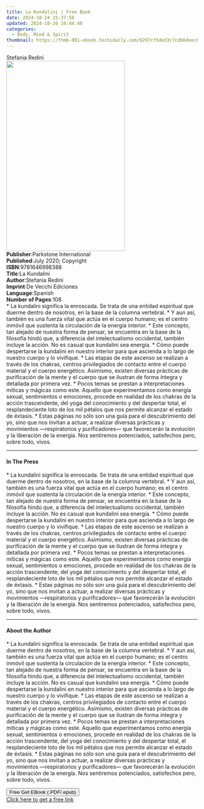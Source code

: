 ```yaml
---
title: La Kundalini | Free Book
date: 2024-10-24 15:37:58
updated: 2024-10-26 10:44:40
categories:
  - Body, Mind & Spirit
thumbnail: https://thmb-001-ebook.techidaily.com/0297cf5ded3c7cdb6deec66f657c20c537167ef4178f79f920315006947d1e09.jpg
---
```

<main id="book-container">
  <div class="flex flex-col">
    <div class="book-brief flex-1 py-6 px-4 sm:p-6 md:py-10 md:px-8">
      <!-- brief-->
      <div class="book-brief-main">Stefania Redini</div>
    </div>
    <div
      class="book-meta-info flex-1 grid gap-4 col-start-1 col-end-3 row-start-1 sm:mb-6 sm:grid-cols-4 lg:gap-6 lg:col-start-2 lg:row-end-6 lg:row-span-6 lg:mb-0"
    >
      <div
        class="book-meta-info-left place-content-center mt-4 p-4 text-sm leading-6 col-start-2 col-span-2 dark:text-slate-400"
      >
        <img
          class="w-full h-500 object-cover rounded-lg sm:h-255 sm:col-span-2 lg:col-span-full"
          src="https://img-001-ebook.techidaily.com/c1779fdf5ca7631ec5669d50ccfd097fa4ee42dece60a21db7dfc098b6028361.jpg"
          alt=""
          width="312"
          height="500"
        />
      </div>
      <div
        class="book-meta-info-right mt-2 col-start-1 row-start-2 col-span-3 self-center"
      >
        <!-- meta data  -->
        <div class="flex flex-col px-4 md:px-8">
          <div class="flex-1">
            <strong>Publisher</strong>:<span class="px-2"
              >Parkstone International</span
            >
          </div>
          <div class="flex-1">
            <strong>Published</strong>:<span class="px-2"
              >July 2020; Copyright</span
            >
          </div>
          <div class="flex-1">
            <strong>ISBN</strong>:<span class="px-2">9781646998388</span>
          </div>
          <div class="flex-1">
            <strong>Title</strong>:<span class="px-2">La Kundalini</span>
          </div>
          <div class="flex-1">
            <strong>Author</strong>:<span class="px-2">Stefania Redini</span>
          </div>
          <div class="flex-1">
            <strong>Imprint</strong>:<span class="px-2"
              >De Vecchi Ediciones</span
            >
          </div>
          <div class="flex-1">
            <strong>Language</strong>:<span class="px-2">Spanish</span>
          </div>
          <div class="flex-1">
            <strong>Number of Pages</strong>:<span class="px-2">108</span>
          </div>
        </div>
      </div>
    </div>
    <div class="book-description flex-1 py-6 px-4 sm:p-6 md:py-10 md:px-8">
      <div class="book-description-main">
        <div accordion-content="" id="description">
          * La kundalini significa la enroscada. Se trata de una entidad
          espiritual que duerme dentro de nosotros, en la base de la columna
          vertebral. * Y aun así, también es una fuerza vital que actúa en el
          cuerpo humano; es el centro inmóvil que sustenta la circulación de la
          energía interior. * Este concepto, tan alejado de nuestra forma de
          pensar, se encuentra en la base de la filosofía hindú que, a
          diferencia del intelectualismo occidental, también incluye la acción.
          No es casual que kundalini sea energía. * Cómo puede despertarse la
          kundalini en nuestro interior para que ascienda a lo largo de nuestro
          cuerpo y lo vivifique. * Las etapas de este ascenso se realizan a
          través de los chakras, centros privilegiados de contacto entre el
          cuerpo material y el cuerpo energético. Asimismo, existen diversas
          prácticas de purificación de la mente y el cuerpo que se ilustran de
          forma íntegra y detallada por primera vez. * Pocos temas se prestan a
          interpretaciones míticas y mágicas como este. Aquello que
          experimentamos como energía sexual, sentimientos o emociones, procede
          en realidad de los chakras de la acción trascendente, del yoga del
          conocimiento y del despertar total, el resplandeciente loto de los mil
          pétalos que nos permite alcanzar el estado de éxtasis. * Estas páginas
          no sólo son una guía para el descubrimiento del yo, sino que nos
          invitan a actuar, a realizar diversas prácticas y movimientos
          —respiratorios y purificadores— que favorecerán la evolución y la
          liberación de la energía. Nos sentiremos potenciados, satisfechos
          pero, sobre todo, vivos.
        </div>
        <div class="accordion-fader"></div>
      </div>
    </div>
    <div class="book-excerpts flex-1 py-6 px-4 sm:p-6 md:py-10 md:px-8">
      <!-- excerpts-->
      <div class="book-excerpts-main">
        <hr />
        <h4 class="placeholder placeholder-heading">
          <span>In The Press</span>
        </h4>
        <p>
          * La kundalini significa la enroscada. Se trata de una entidad
          espiritual que duerme dentro de nosotros, en la base de la columna
          vertebral. * Y aun así, también es una fuerza vital que actúa en el
          cuerpo humano; es el centro inmóvil que sustenta la circulación de la
          energía interior. * Este concepto, tan alejado de nuestra forma de
          pensar, se encuentra en la base de la filosofía hindú que, a
          diferencia del intelectualismo occidental, también incluye la acción.
          No es casual que kundalini sea energía. * Cómo puede despertarse la
          kundalini en nuestro interior para que ascienda a lo largo de nuestro
          cuerpo y lo vivifique. * Las etapas de este ascenso se realizan a
          través de los chakras, centros privilegiados de contacto entre el
          cuerpo material y el cuerpo energético. Asimismo, existen diversas
          prácticas de purificación de la mente y el cuerpo que se ilustran de
          forma íntegra y detallada por primera vez. * Pocos temas se prestan a
          interpretaciones míticas y mágicas como este. Aquello que
          experimentamos como energía sexual, sentimientos o emociones, procede
          en realidad de los chakras de la acción trascendente, del yoga del
          conocimiento y del despertar total, el resplandeciente loto de los mil
          pétalos que nos permite alcanzar el estado de éxtasis. * Estas páginas
          no sólo son una guía para el descubrimiento del yo, sino que nos
          invitan a actuar, a realizar diversas prácticas y movimientos
          —respiratorios y purificadores— que favorecerán la evolución y la
          liberación de la energía. Nos sentiremos potenciados, satisfechos
          pero, sobre todo, vivos.
        </p>
      </div>
    </div>
    <div class="book-about-author flex-1 py-6 px-4 sm:p-6 md:py-10 md:px-8">
      <!-- about author-->
      <div class="book-main-author-main">
        <hr />
        <h4 class="placeholder placeholder-heading">
          <span>About the Author</span>
        </h4>
        <p>
          * La kundalini significa la enroscada. Se trata de una entidad
          espiritual que duerme dentro de nosotros, en la base de la columna
          vertebral. * Y aun así, también es una fuerza vital que actúa en el
          cuerpo humano; es el centro inmóvil que sustenta la circulación de la
          energía interior. * Este concepto, tan alejado de nuestra forma de
          pensar, se encuentra en la base de la filosofía hindú que, a
          diferencia del intelectualismo occidental, también incluye la acción.
          No es casual que kundalini sea energía. * Cómo puede despertarse la
          kundalini en nuestro interior para que ascienda a lo largo de nuestro
          cuerpo y lo vivifique. * Las etapas de este ascenso se realizan a
          través de los chakras, centros privilegiados de contacto entre el
          cuerpo material y el cuerpo energético. Asimismo, existen diversas
          prácticas de purificación de la mente y el cuerpo que se ilustran de
          forma íntegra y detallada por primera vez. * Pocos temas se prestan a
          interpretaciones míticas y mágicas como este. Aquello que
          experimentamos como energía sexual, sentimientos o emociones, procede
          en realidad de los chakras de la acción trascendente, del yoga del
          conocimiento y del despertar total, el resplandeciente loto de los mil
          pétalos que nos permite alcanzar el estado de éxtasis. * Estas páginas
          no sólo son una guía para el descubrimiento del yo, sino que nos
          invitan a actuar, a realizar diversas prácticas y movimientos
          —respiratorios y purificadores— que favorecerán la evolución y la
          liberación de la energía. Nos sentiremos potenciados, satisfechos
          pero, sobre todo, vivos.
        </p>
      </div>
    </div>
    <div class="book-free-get flex-1 py-6 px-4 sm:p-6 md:py-10 md:px-8">
      <button
        id="btn-free-get"
        class="bg-blue-500 hover:bg-blue-700 text-white font-bold py-2 px-4 rounded"
      >
        Free Get EBook (.PDF/.epub)
      </button>
      <div id="countdown-display" class="px-2 text-lg mt-2"></div>
      <a
        id="free-link"
        class="hidden bg-blue-500 hover:bg-blue-700 text-white font-bold py-2 px-4 rounded"
        href="https://www.ebooks.com/en-us/book/210768065/la-kundalini/stefania-redini/"
        target="_blank"
        >Click here to get a free link</a
      >
    </div>
    <script>
      let countdownTime = 0;
      let countdownInterval = null;
      document
        .getElementById('btn-free-get')
        .addEventListener('click', startCountdown);
      function startCountdown() {
        countdownTime = new Date().getTime() + 60000 * 3;
        countdownInterval = setInterval(updateCountdown, 1000);
        document.getElementById('btn-free-get').disabled = true;
        document
          .getElementById('btn-free-get')
          .classList.add('bg-gray-500', 'cursor-not-allowed');
      }
      function updateCountdown() {
        let currentTime = new Date().getTime();
        let timeLeft = countdownTime - currentTime;
        let secondsLeft = Math.floor(timeLeft / 1000);
        document.getElementById('countdown-display').innerHTML =
          `Remaining time: ${secondsLeft} seconds.`;
        if (secondsLeft <= 0) {
          clearInterval(countdownInterval);
          document.getElementById('btn-free-get').classList.add('hidden');
          document.getElementById('free-link').classList.remove('hidden');
          document.getElementById('countdown-display').innerHTML = '';
        }
      }
    </script>
  </div>
</main>
